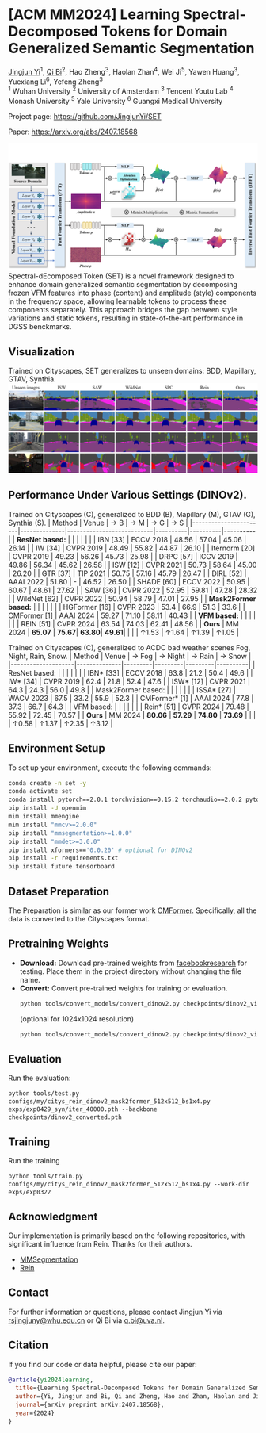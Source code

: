 # [ACM MM2024] Learning Spectral-Decomposed Tokens for Domain Generalized Semantic Segmentation
[Jingjun Yi](https://scholar.google.com/citations?user=doRtaBcAAAAJ&hl=en&oi=ao)<sup>1</sup>, [Qi Bi](https://scholar.google.com/citations?user=v6RAqYwAAAAJ&hl=en)<sup>2</sup>, Hao Zheng<sup>3</sup>, Haolan Zhan<sup>4</sup>, Wei Ji<sup>5</sup>, Yawen Huang<sup>3</sup>, Yuexiang Li<sup>6</sup>, Yefeng Zheng<sup>3</sup> <br />
<sup>1</sup> Wuhan University    <sup>2</sup> University of Amsterdam    <sup>3</sup> Tencent Youtu Lab    <sup>4</sup> Monash University    <sup>5</sup> Yale University    <sup>6</sup> Guangxi Medical University

Project page: https://github.com/JingjunYi/SET

Paper: https://arxiv.org/abs/2407.18568

![Set Framework](docs/framework.png)
Spectral-dEcomposed Token (SET) is a novel framework designed to enhance domain generalized semantic segmentation by decomposing frozen VFM features into phase (content) and amplitude (style) components in the frequency space, allowing learnable tokens to process these components separately. This approach bridges the gap between style variations and static tokens, resulting in state-of-the-art performance in DGSS benckmarks.


## Visualization
Trained on Cityscapes, SET generalizes to unseen domains: BDD, Mapillary, GTAV, Synthia.
![Set Framework](docs/citys.png)


## Performance Under Various Settings (DINOv2).
Trained on Cityscapes (C), generalized to BDD (B), Mapillary (M), GTAV (G), Synthia (S).
| Method                | Venue        | → B                       | → M      | → G      | → S      |
|-----------------------|--------------|---------------------------|----------|----------|----------|
| **ResNet based:**      |              |                           |          |          |          |
| IBN \[33\]            | ECCV 2018    | 48.56                     | 57.04    | 45.06    | 26.14    |
| IW \[34\]             | CVPR 2019    | 48.49                     | 55.82    | 44.87    | 26.10    |
| Iternorm \[20\]       | CVPR 2019    | 49.23                     | 56.26    | 45.73    | 25.98    |
| DRPC \[57\]           | ICCV 2019    | 49.86                     | 56.34    | 45.62    | 26.58    |
| ISW \[12\]            | CVPR 2021    | 50.73                     | 58.64    | 45.00    | 26.20    |
| GTR \[37\]            | TIP 2021     | 50.75                     | 57.16    | 45.79    | 26.47    |
| DIRL \[52\]           | AAAI 2022    | 51.80                     | -        | 46.52    | 26.50    |
| SHADE \[60\]          | ECCV 2022    | 50.95                     | 60.67    | 48.61    | 27.62    |
| SAW \[36\]            | CVPR 2022    | 52.95                     | 59.81    | 47.28    | 28.32    |
| WildNet \[62\]        | CVPR 2022    | 50.94                     | 58.79    | 47.01    | 27.95    |
| **Mask2Former based:** |              |                           |          |          |          |
| HGFormer \[16\]       | CVPR 2023    | 53.4                      | 66.9     | 51.3     | 33.6     |
| CMFormer \[1\]        | AAAI 2024    | 59.27                     | 71.10    | 58.11    | 40.43    |
| **VFM based:**         |              |                           |          |          |          |
| REIN \[51\]           | CVPR 2024    | 63.54                     | 74.03    | 62.41    | 48.56    |
| **Ours**              | MM 2024      | **65.07**                 | **75.67**| **63.80**| **49.61**|
|                       |              | ↑1.53                     | ↑1.64    | ↑1.39    | ↑1.05    |

Trained on Cityscapes (C), generalized to ACDC bad weather scenes Fog, Night, Rain, Snow.
| Method             | Venue        | → Fog   | → Night | → Rain  | → Snow  |
|--------------------|--------------|---------|---------|---------|----------|
| ResNet based:       |              |         |         |         |         |
| IBN* [33]           | ECCV 2018    | 63.8    | 21.2    | 50.4    | 49.6    |
| IW* [34]            | CVPR 2019    | 62.4    | 21.8    | 52.4    | 47.6    |
| ISW* [12]           | CVPR 2021    | 64.3    | 24.3    | 56.0    | 49.8    |
| Mask2Former based:  |              |         |         |         |         |
| ISSA* [27]          | WACV 2023    | 67.5    | 33.2    | 55.9    | 52.3    |
| CMFormer* [1]       | AAAI 2024    | 77.8    | 37.3    | 66.7    | 64.3    |
| VFM based:          |              |         |         |         |         |
| Rein† [51]          | CVPR 2024    | 79.48   | 55.92   | 72.45   | 70.57   |
| **Ours**            | MM 2024      | **80.06** | **57.29** | **74.80** | **73.69** |
|                    |              | ↑0.58   | ↑1.37   | ↑2.35   | ↑3.12   |

  
## Environment Setup
To set up your environment, execute the following commands:
```bash
conda create -n set -y
conda activate set
conda install pytorch==2.0.1 torchvision==0.15.2 torchaudio==2.0.2 pytorch-cuda=11.7 -c pytorch -c nvidia -y
pip install -U openmim
mim install mmengine
mim install "mmcv>=2.0.0"
pip install "mmsegmentation>=1.0.0"
pip install "mmdet>=3.0.0"
pip install xformers=='0.0.20' # optional for DINOv2
pip install -r requirements.txt
pip install future tensorboard
```

## Dataset Preparation
The Preparation is similar as our former work [CMFormer](https://github.com/BiQiWHU/CMFormer). Specifically, all the data is converted to the Cityscapes format.


## Pretraining Weights
* **Download:** Download pre-trained weights from [facebookresearch](https://dl.fbaipublicfiles.com/dinov2/dinov2_vitl14/dinov2_vitl14_pretrain.pth) for testing. Place them in the project directory without changing the file name.
* **Convert:** Convert pre-trained weights for training or evaluation.
  ```bash
  python tools/convert_models/convert_dinov2.py checkpoints/dinov2_vitl14_pretrain.pth checkpoints/dinov2_converted.pth
  ```
  (optional for 1024x1024 resolution)
  ```bash
  python tools/convert_models/convert_dinov2.py checkpoints/dinov2_vitl14_pretrain.pth checkpoints/dinov2_converted_1024x1024.pth --height 1024 --width 1024
  ```

  
## Evaluation
  Run the evaluation:
  ```
  python tools/test.py configs/my/citys_rein_dinov2_mask2former_512x512_bs1x4.py exps/exp0429_syn/iter_40000.pth --backbone checkpoints/dinov2_converted.pth
  ```


## Training
Run the training
```
python tools/train.py configs/my/citys_rein_dinov2_mask2former_512x512_bs1x4.py --work-dir exps/exp0322
```


## Acknowledgment
Our implementation is primarily based on the following repositories, with significant influence from Rein. Thanks for their authors.
* [MMSegmentation](https://github.com/open-mmlab/mmsegmentation)
* [Rein](https://github.com/w1oves/Rein)


## Contact
For further information or questions, please contact Jingjun Yi via rsjingjuny@whu.edu.cn or Qi Bi via q.bi@uva.nl.


## Citation
If you find our code or data helpful, please cite our paper:
```bibtex
@article{yi2024learning,
  title={Learning Spectral-Decomposed Tokens for Domain Generalized Semantic Segmentation},
  author={Yi, Jingjun and Bi, Qi and Zheng, Hao and Zhan, Haolan and Ji, Wei and Huang, Yawen and Li, Yuexiang and Zheng, Yefeng},
  journal={arXiv preprint arXiv:2407.18568},
  year={2024}
}
```
